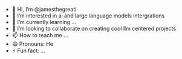 - 👋 Hi, I’m @jamesthegreati
- 👀 I’m interested in ai and large language models intergrations
- 🌱 I’m currently learning ...
- 💞️ I’m looking to collaborate on creating cool llm centered projects
- 📫 How to reach me ...
- 😄 Pronouns: He
- ⚡ Fun fact: ...

<!---
jamesthegreati/jamesthegreati is a ✨ special ✨ repository because its `README.md` (this file) appears on your GitHub profile.
You can click the Preview link to take a look at your changes.
--->
